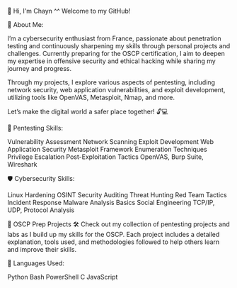 💫 Hi, I'm Chayn ^^
Welcome to my GitHub!

🚀 About Me:

I’m a cybersecurity enthusiast from France, passionate about penetration testing and continuously sharpening my skills through personal projects and challenges. Currently preparing for the OSCP certification, I aim to deepen my expertise in offensive security and ethical hacking while sharing my journey and progress.

Through my projects, I explore various aspects of pentesting, including network security, web application vulnerabilities, and exploit development, utilizing tools like OpenVAS, Metasploit, Nmap, and more.

Let’s make the digital world a safer place together! 🔓💻

👾 Pentesting Skills:

Vulnerability Assessment
Network Scanning
Exploit Development
Web Application Security
Metasploit Framework
Enumeration Techniques
Privilege Escalation
Post-Exploitation Tactics
OpenVAS, Burp Suite, Wireshark


🛡️ Cybersecurity Skills:

Linux Hardening
OSINT
Security Auditing
Threat Hunting
Red Team Tactics
Incident Response
Malware Analysis Basics
Social Engineering
TCP/IP, UDP, Protocol Analysis


🌟 OSCP Prep Projects 🛠️
Check out my collection of pentesting projects and labs as I build up my skills for the OSCP. Each project includes a detailed explanation, tools used, and methodologies followed to help others learn and improve their skills.

🐍 Languages Used:

Python
Bash
PowerShell
C
JavaScript
